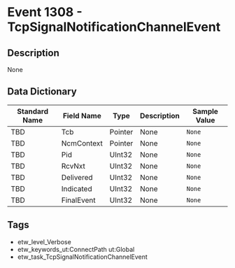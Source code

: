 # Event 1308 - TcpSignalNotificationChannelEvent

## Description
None

## Data Dictionary
|Standard Name|Field Name|Type|Description|Sample Value|
|---|---|---|---|---|
|TBD|Tcb|Pointer|None|`None`|
|TBD|NcmContext|Pointer|None|`None`|
|TBD|Pid|UInt32|None|`None`|
|TBD|RcvNxt|UInt32|None|`None`|
|TBD|Delivered|UInt32|None|`None`|
|TBD|Indicated|UInt32|None|`None`|
|TBD|FinalEvent|UInt32|None|`None`|

## Tags
* etw_level_Verbose
* etw_keywords_ut:ConnectPath ut:Global
* etw_task_TcpSignalNotificationChannelEvent